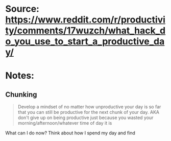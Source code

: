 # Source: https://www.reddit.com/r/productivity/comments/17wuzch/what_hack_do_you_use_to_start_a_productive_day/

# Notes:
## Chunking 
> Develop a mindset of no matter how unproductive your day is so far that you can still be productive for the next chunk of your day. AKA don't give up on being productive just because you wasted your morning/afternoon/whatever time of day it is

What can I do now? 
Think about how I spend my day and find 
